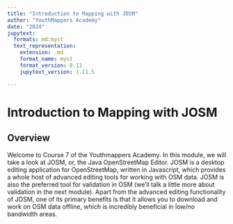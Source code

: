 ```yaml
---
title: "Introduction to Mapping with JOSM"
author: "YouthMappers Academy"
date: "2024"
jupytext:
  formats: md:myst
  text_representation:
    extension: .md
    format_name: myst
    format_version: 0.13
    jupytext_version: 1.11.5

---
```

# Introduction to Mapping with JOSM 
 
## Overview 
Welcome to Course 7 of the Youthmappers Academy. In this module, we will take a look at JOSM, or, the Java OpenStreetMap Editor. JOSM is a desktop editing application for OpenStreetMap, written in Javascript, which provides a whole host of advanced editing 
tools for working with OSM data. JOSM is also the preferred tool for validation in OSM (we’ll talk a little more about validation in the next module). Apart from the advanced editing functionality of JOSM, one of its primary benefits is that it allows you to download and work on OSM data offline, which is incredibly beneficial in low/no bandwidth areas. 


